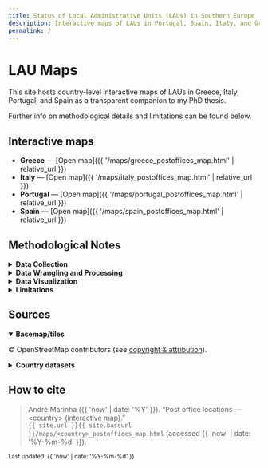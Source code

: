 ```yaml
---
title: Status of Local Administrative Units (LAUs) in Southern Europe
description: Interactive maps of LAUs in Portugal, Spain, Italy, and Greece, with methods and sources.
permalink: /
---
```


# LAU Maps

This site hosts country-level interactive maps of LAUs in Greece, Italy, Portugal, and Spain as a transparent companion to my PhD thesis.

Further info on methodological details and limitations can be found below.

## Interactive maps
- **Greece** — [Open map]({{ '/maps/greece_postoffices_map.html' | relative_url }})
- **Italy** — [Open map]({{ '/maps/italy_postoffices_map.html' | relative_url }})
- **Portugal** — [Open map]({{ '/maps/portugal_postoffices_map.html' | relative_url }})
- **Spain** — [Open map]({{ '/maps/spain_postoffices_map.html' | relative_url }})

## Methodological Notes

<details>
  <summary><strong>Data Collection</strong></summary>
  <p>The spatial data on post offices were obtained from OpenStreetMap (OSM), an openly licensed, community-curated geographic database. Specifically, I used the Overpass API, which allows structured queries against OSM. For each of the countries under study — Greece, Italy, Portugal, and Spain — I retrieved all features tagged with <code>amenity=post_office</code> tag, which is the standard OSM classification for physical post office facilities and captures both stand-alone buildings and smaller service points. By relying on OSM rather than official operator registries, I ensured a harmonized, reproducible dataset across multiple countries, accessible without the administrative or licensing constraints of national postal operators.</p>
</details>

<details>
  <summary><strong>Data Wrangling and Processing</strong></summary>
  <p>The raw OSM data contained three types of geometries: points (nodes), polygons (ways), and multipolygons (relations). To create a consistent point-based dataset, all features were converted to single centroid coordinates (using the out center directive in Overpass for non-point geometries). The resulting dataset included geographic coordinates, OSM IDs, and available metadata such as postal codes, operators, or opening hours. These data were saved in both <strong>GeoJSON</strong> and <strong>GeoPackage</strong> formats for transparency and reusability. For visualization, geometries were projected to EPSG:3857 (Web Mercator), the standard for web mapping, while storage and analysis were conducted in EPSG:4326 (WGS84). Data cleaning steps involved checking for duplicates, validating coordinate ranges, and discarding features without spatial information. A light quality assurance step was also performed by comparing point density in selected urban and rural areas with known post office distributions, confirming broad consistency.</p>
</details>

<details>
  <summary><strong>Data Visualization</strong></summary>
  <p>In the context of this (small) project, two forms of data visualization were produced. First, the interactive web maps that can be consulted above were created using <strong>Folium</strong>, which leverages Leaflet.js and CartoDB Positron basemaps. These maps allow exploration of individual features through marker popups and were used for inspection and qualitative assessment. Second, high-resolution static maps were generated with GeoPandas, Matplotlib, and Contextily. These outputs were specifically tailored for further inclusion in the body of dissertation, with markers being rendered at a uniform small size to highlight density and distribution, while basemaps were included at moderate zoom levels to provide geographic context.</p>
</details>

<details>
  <summary><strong>Limitations</strong></summary>
  <p>Taking the OSM route/approach has several inherent limitations that need to be considered. First, OSM is <strong>crowdsourced</strong>, which means coverage may not be uniform — metropolitan areas tend to be well mapped, while rural areas may contain gaps or outdated entries. Second, the reliance on the <code>amenity=post_office</code> tag can produce discrepancies when compared with official registries. For example, in Portugal, OSM identified <strong>985 post offices</strong>, whereas a manual coding exercise based on the official <a href="https://tinyurl.com/36f7v6jz">CTT website</a> yielded only <strong>564 branches</strong>. Part of this divergence likely arises from the inclusion in OSM of <strong>“pontos CTT”</strong> (partner outlets hosted in shops or other businesses), which provide limited services (i.e., mainly the sending and receiving of letters and parcels) rather than the full suite of services available in official <strong>“balcões”</strong> (CTT branches). Third, the dataset reflects OSM at the date of collection and does not capture subsequent openings, closures, or relocations. Finally, although national operators (Correos, Poste Italiane, CTT Portugal, Hellenic Post) maintain their own lists, these are not always openly accessible in harmonized formats. Despite these caveats, OSM offers a consistent, transparent, and reproducible dataset across multiple countries, making it suitable for comparative geographic analysis, provided the results are interpreted with these differences in mind.</p>
</details>

## Sources

<details open>
<summary><strong>Basemap/tiles</strong></summary>
<p>© OpenStreetMap contributors (see <a href="https://www.openstreetmap.org/copyright">copyright &amp; attribution</a>).</p>
</details>

<details>
<summary><strong>Country datasets</strong></summary>
<ul>
  <li><strong>Portugal:</strong> <!-- Add source + URL --></li>
  <li><strong>Spain:</strong> <!-- Add source + URL --></li>
  <li><strong>Italy:</strong> <!-- Add source + URL --></li>
  <li><strong>Greece:</strong> <!-- Add source + URL --></li>
</ul>
</details>

## How to cite

> André Marinha ({{ 'now' | date: '%Y' }}). “Post office locations — &lt;country&gt; (interactive map).”  
> <code>{{ site.url }}{{ site.baseurl }}/maps/&lt;country&gt;_postoffices_map.html</code> (accessed {{ 'now' | date: '%Y-%m-%d' }}).

<small>Last updated: {{ 'now' | date: '%Y-%m-%d' }}</small>
